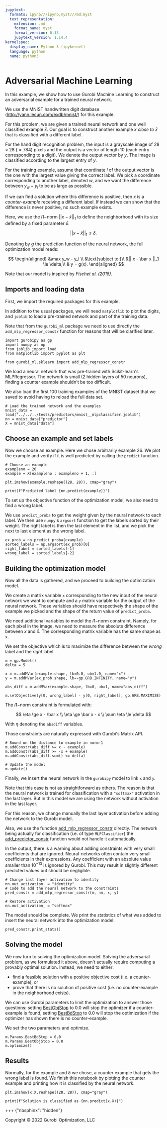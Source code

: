 ```yaml
---
jupytext:
  formats: ipynb///ipynb,myst///md:myst
  text_representation:
    extension: .md
    format_name: myst
    format_version: 0.13
    jupytext_version: 1.14.4
kernelspec:
  display_name: Python 3 (ipykernel)
  language: python
  name: python3
---
```


# Adversarial Machine Learning

In this example, we show how to use Gurobi Machine Learning to construct an
adversarial example for a trained neural network.

We use the MNIST handwritten digit database (http://yann.lecun.com/exdb/mnist/)
for this example.

For this problem, we are given a trained neural network and one well classified
example $\bar x$. Our goal is to construct another example $x$ _close to_ $\bar
x$ that is classified with a different label.

For the hand digit recognition problem, the input is a grayscale image of $28
\times 28$ ($=784$) pixels and the output is a vector of length 10 (each entry
corresponding to a digit). We denote the output vector by $y$. The image is
classified according to the largest entry of $y$.

For the training example, assume that coordinate $l$ of the output vector is
the one with the largest value giving the correct label. We pick a coordinate
corresponding to another label, denoted $w$, and we want the difference between
$y_w - y_l$ to be as large as possible.

If we can find a solution where this difference is positive, then $x$ is a
_counter-example_ receiving a different label. If instead we can show that
the difference is never positive, no such example exists.

Here, we use the $l1-$norm $|| x - \bar x||_1$ to define the neighborhood with its size
defined by a fixed parameter $\delta$:

$$ || x - \bar x ||_1 \le \delta. $$

Denoting by $g$ the prediction function of the neural network, the full
optimization model reads:

$$ \begin{aligned} &\max y_w - y_l \\
&\text{subject to:}\\
&|| x - \bar x ||_1 \le \delta,\\
& y = g(x). \end{aligned} $$


Note that our model is inspired by <cite data-cite="fischetti_jo_2018">Fischet al.
(2018)</cite>.

## Imports and loading data

First, we import the required packages for this example.

In addition to the usual packages, we will need `matplotlib` to plot the digits,
and `joblib` to load a pre-trained network and part of the training data.

Note that from the `gurobi_ml` package we need to use directly the
`add_mlp_regressor_constr` function for reasons that will be clarified later.

```{code-cell} ipython3
import gurobipy as gp
import numpy as np
from joblib import load
from matplotlib import pyplot as plt

from gurobi_ml.sklearn import add_mlp_regressor_constr
```

We load a neural network that was pre-trained with Scikit-learn's MLPRegressor.
The network is small (2 hidden layers of 50 neurons), finding a counter
example shouldn't be too difficult.

We also load the first 100 training examples of the MNIST dataset that we saved
to avoid having to reload the full data set.

```{code-cell} ipython3
# Load the trained network and the examples
mnist_data = load("../../../tests/predictors/mnist__mlpclassifier.joblib")
nn = mnist_data["predictor"]
X = mnist_data["data"]
```

## Choose an example and set labels

Now we choose an example. Here we chose arbitrarily example 26. We plot the
example and verify if it is well predicted by calling the `predict` function.

```{code-cell} ipython3
# Choose an example
exampleno = 26
example = X[exampleno : exampleno + 1, :]

plt.imshow(example.reshape((28, 28)), cmap="gray")

print(f"Predicted label {nn.predict(example)}")
```

To set up the objective function of the optimization model, we also need to find a
wrong label.

We use `predict_proba` to get the weight given by the neural
network to each label.
We then use `numpy`'s `argsort` function to get the labels sorted by
their weight. The right label is then the last element in the list, and we pick
the next to last element as the wrong label.

```{code-cell} ipython3
ex_prob = nn.predict_proba(example)
sorted_labels = np.argsort(ex_prob)[0]
right_label = sorted_labels[-1]
wrong_label = sorted_labels[-2]
```

## Building the optimization model

Now all the data is gathered, and we proceed to building the optimization
model.

We create a matrix variable `x` corresponding to the new input of the
neural network we want to compute and a `y` matrix variable for the output of the
neural network. Those variables should have respectively the shape of the
example we picked and the shape of the return value of `predict_proba`.

We need additional variables to model the $l1-$norm constraint. Namely, for
each pixel in the image, we need to measure the absolute difference between $x$
and $\bar x$. The corresponding matrix variable has the same shape as `x`.

We set the objective which is to maximize the difference between the
_wrong_ label and the _right_ label.

```{code-cell} ipython3
m = gp.Model()
delta = 5

x = m.addMVar(example.shape, lb=0.0, ub=1.0, name="x")
y = m.addMVar(ex_prob.shape, lb=-gp.GRB.INFINITY, name="y")

abs_diff = m.addMVar(example.shape, lb=0, ub=1, name="abs_diff")

m.setObjective(y[0, wrong_label] - y[0, right_label], gp.GRB.MAXIMIZE)
```

The $l1-$norm constraint is formulated with:

$$ \eta \ge x - \bar x \\
\eta \ge \bar x - x \\
\sum \eta \le \delta $$

With $\eta$ denoting the `absdiff` variables.

Those constraints are naturally expressed with Gurobi's Matrix API.

```{code-cell} ipython3
# Bound on the distance to example in norm-1
m.addConstr(abs_diff >= x - example)
m.addConstr(abs_diff >= -x + example)
m.addConstr(abs_diff.sum() <= delta)

# Update the model
m.update()
```

Finally, we insert the neural network in the `gurobipy` model to link `x` and
`y`.

Note that this case is not as straightforward as others. The reason is that the
neural network is trained for classification with a `"softmax"` activation in
the last layer. But in this model we are using the network without activation in
the last layer.

For this reason, we change manually the last layer activation before adding the
network to the Gurobi model.

Also, we use the function
[add_mlp_regressor_constr](../api/MlpRegressorConstr.rst#gurobi_ml.sklearn.add_mlp_regressor_constr)
directly. The network being actually for classification (i.e. of type
`MLPClassifier`) the
[add_predictor_constr](../api/AbstractPredictorConstr.rst#gurobi_ml.add_predictor_constr)
function would not handle it automatically.

In the output, there is a warning about adding constraints with
very small coefficients that are ignored. Neural-networks often contain very
small coefficients in their expressions. Any coefficient with an absolute value
smaller than $10^{-13}$ is ignored by Gurobi. This may result in slightly
different predicted values but should be negligible.

```{code-cell} ipython3
# Change last layer activation to identity
nn.out_activation_ = "identity"
# Code to add the neural network to the constraints
pred_constr = add_mlp_regressor_constr(m, nn, x, y)

# Restore activation
nn.out_activation_ = "softmax"
```

The model should be complete. We print the statistics of what was added to
insert the neural network into the optimization model.

```{code-cell} ipython3
pred_constr.print_stats()
```

## Solving the model

We now turn to solving the optimization model. Solving the adversarial problem,
as we formulated it above, doesn't actually require computing a provably optimal
solution. Instead, we need to either:

   - find a feasible solution with a positive objective cost (i.e. a
     counter-example), or
   - prove that there is no solution of positive cost (i.e. no counter-example
     in the neighborhood exists).

 We can use Gurobi parameters to limit the optimization to answer those
 questions: setting
 [BestObjStop](https://www.gurobi.com/documentation/current/refman/bestobjstop.html#parameter:BestObjStop)
 to 0.0 will stop the optimizer if a counter-example is found, setting
 [BestBdStop](https://www.gurobi.com/documentation/current/refman/bestobjstop.html#parameter:BestBdStop)
 to 0.0 will stop the optimization if the optimizer has shown there is no
 counter-example.

We set the two parameters and optimize.

```{code-cell} ipython3
m.Params.BestBdStop = 0.0
m.Params.BestObjStop = 0.0
m.optimize()
```

## Results

Normally, for the example and $\delta$ we chose, a counter example that gets the
wrong label is found. We finish this notebook by plotting the counter example
and printing how it is classified by the neural network.

```{code-cell} ipython3
plt.imshow(x.X.reshape((28, 28)), cmap="gray")

print(f"Solution is classified as {nn.predict(x.X)}")
```

+++ {"nbsphinx": "hidden"}

Copyright © 2022 Gurobi Optimization, LLC
